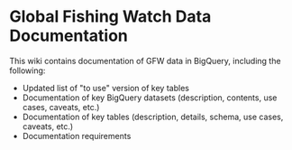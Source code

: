 # Global Fishing Watch Data Documentation
This wiki contains documentation of GFW data in BigQuery, including the following:
+ Updated list of "to use" version of key tables
+ Documentation of key BigQuery datasets (description, contents, use cases, caveats, etc.)
+ Documentation of key tables (description, details, schema, use cases, caveats, etc.)
+ Documentation requirements  
